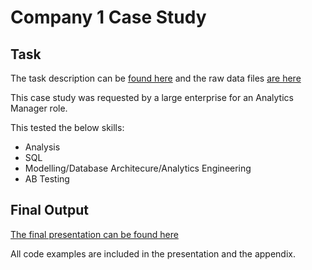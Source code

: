 # Company 1 Case Study

## Task

The task description can be [found here](task_description) and the raw data files [are here](raw_data)

This case study was requested by a large enterprise for an Analytics Manager role. 

This tested the below skills:
- Analysis
- SQL 
- Modelling/Database Architecure/Analytics Engineering
- AB Testing

## Final Output

[The final presentation can be found here](company_1_case_study.pdf)

All code examples are included in the presentation and the appendix. 

